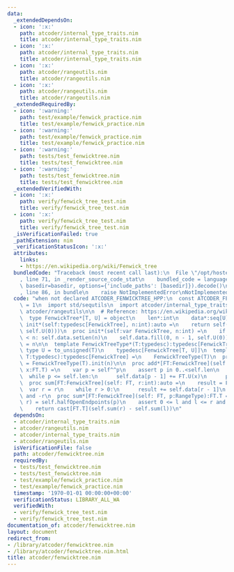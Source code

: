 ```yaml
---
data:
  _extendedDependsOn:
  - icon: ':x:'
    path: atcoder/internal_type_traits.nim
    title: atcoder/internal_type_traits.nim
  - icon: ':x:'
    path: atcoder/internal_type_traits.nim
    title: atcoder/internal_type_traits.nim
  - icon: ':x:'
    path: atcoder/rangeutils.nim
    title: atcoder/rangeutils.nim
  - icon: ':x:'
    path: atcoder/rangeutils.nim
    title: atcoder/rangeutils.nim
  _extendedRequiredBy:
  - icon: ':warning:'
    path: test/example/fenwick_practice.nim
    title: test/example/fenwick_practice.nim
  - icon: ':warning:'
    path: test/example/fenwick_practice.nim
    title: test/example/fenwick_practice.nim
  - icon: ':warning:'
    path: tests/test_fenwicktree.nim
    title: tests/test_fenwicktree.nim
  - icon: ':warning:'
    path: tests/test_fenwicktree.nim
    title: tests/test_fenwicktree.nim
  _extendedVerifiedWith:
  - icon: ':x:'
    path: verify/fenwick_tree_test.nim
    title: verify/fenwick_tree_test.nim
  - icon: ':x:'
    path: verify/fenwick_tree_test.nim
    title: verify/fenwick_tree_test.nim
  _isVerificationFailed: true
  _pathExtension: nim
  _verificationStatusIcon: ':x:'
  attributes:
    links:
    - https://en.wikipedia.org/wiki/Fenwick_tree
  bundledCode: "Traceback (most recent call last):\n  File \"/opt/hostedtoolcache/Python/3.9.6/x64/lib/python3.9/site-packages/onlinejudge_verify/documentation/build.py\"\
    , line 71, in _render_source_code_stat\n    bundled_code = language.bundle(stat.path,\
    \ basedir=basedir, options={'include_paths': [basedir]}).decode()\n  File \"/opt/hostedtoolcache/Python/3.9.6/x64/lib/python3.9/site-packages/onlinejudge_verify/languages/nim.py\"\
    , line 86, in bundle\n    raise NotImplementedError\nNotImplementedError\n"
  code: "when not declared ATCODER_FENWICKTREE_HPP:\n  const ATCODER_FENWICKTREE_HPP*\
    \ = 1\n  import std/sequtils\n  import atcoder/internal_type_traits\n  import\
    \ atcoder/rangeutils\n\n  # Reference: https://en.wikipedia.org/wiki/Fenwick_tree\n\
    \  type FenwickTree*[T, U] = object\n    len*:int\n    data*:seq[U]\n\n  proc\
    \ init*(self:typedesc[FenwickTree], n:int):auto =\n    return self(len:n, data:newSeqWith(n,\
    \ self.U(0)))\n  proc init*(self:var FenwickTree, n:int) =\n    if self.data.len\
    \ < n: self.data.setLen(n)\n    self.data.fill(0, n - 1, self.U(0))\n    self.len\
    \ = n\n\n  template FenwickTreeType*(T:typedesc):typedesc[FenwickTree] =\n   \
    \ type U = to_unsigned(T)\n    typedesc[FenwickTree[T, U]]\n  template getType*(FT:typedesc[FenwickTree],\
    \ T:typedesc):typedesc[FenwickTree] =\n    FenwickTreeType(T)\n  proc initFenwickTree*[T](n:int):auto\
    \ = FenwickTreeType(T).init(n)\n\n  proc add*[FT:FenwickTree](self: var FT, p:IndexType,\
    \ x:FT.T) =\n    var p = self^^p\n    assert p in 0..<self.len\n    p.inc\n  \
    \  while p <= self.len:\n      self.data[p - 1] += FT.U(x)\n      p += p and -p\n\
    \  proc sum[FT:FenwickTree](self: FT, r:int):auto =\n    result = FT.U(0)\n  \
    \  var r = r\n    while r > 0:\n      result += self.data[r - 1]\n      r -= r\
    \ and -r\n  proc sum*[FT:FenwickTree](self: FT, p:RangeType):FT.T =\n    let (l,\
    \ r) = self.halfOpenEndpoints(p)\n    assert 0 <= l and l <= r and r <= self.len\n\
    \    return cast[FT.T](self.sum(r) - self.sum(l))\n"
  dependsOn:
  - atcoder/internal_type_traits.nim
  - atcoder/rangeutils.nim
  - atcoder/internal_type_traits.nim
  - atcoder/rangeutils.nim
  isVerificationFile: false
  path: atcoder/fenwicktree.nim
  requiredBy:
  - tests/test_fenwicktree.nim
  - tests/test_fenwicktree.nim
  - test/example/fenwick_practice.nim
  - test/example/fenwick_practice.nim
  timestamp: '1970-01-01 00:00:00+00:00'
  verificationStatus: LIBRARY_ALL_WA
  verifiedWith:
  - verify/fenwick_tree_test.nim
  - verify/fenwick_tree_test.nim
documentation_of: atcoder/fenwicktree.nim
layout: document
redirect_from:
- /library/atcoder/fenwicktree.nim
- /library/atcoder/fenwicktree.nim.html
title: atcoder/fenwicktree.nim
---
```


